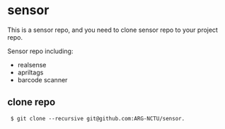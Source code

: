 # sensor

This is a sensor repo, and you need to clone sensor repo to your project repo.

Sensor repo including:
- realsense
- apriltags
- barcode scanner

## clone repo
```
 $ git clone --recursive git@github.com:ARG-NCTU/sensor.
```